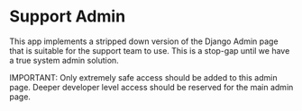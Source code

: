 # Support Admin
This app implements a stripped down version of the Django Admin page that is suitable for 
the support team to use. This is a stop-gap until we have a true system admin solution. 

IMPORTANT: Only extremely safe access should be added to this admin page. Deeper developer
level access should be reserved for the main admin page. 
